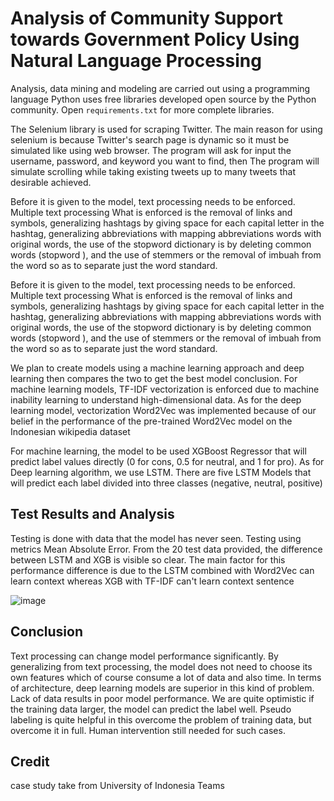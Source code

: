 # Analysis of Community Support towards Government Policy Using Natural Language Processing
Analysis, data mining and modeling are carried out using a programming language
Python uses free libraries developed open source by the Python community.
Open `requirements.txt` for more complete libraries.

The Selenium library is used for scraping Twitter. The main reason for using selenium is because Twitter's search page is dynamic so it must be simulated like using
web browser. The program will ask for input the username, password, and keyword you want to find, then
The program will simulate scrolling while taking existing tweets up to many tweets that
desirable achieved.

Before it is given to the model, text processing needs to be enforced. Multiple text processing
What is enforced is the removal of links and symbols, generalizing hashtags by giving
space for each capital letter in the hashtag, generalizing abbreviations with mapping abbreviations
words with original words, the use of the stopword dictionary is by deleting common words
(stopword ), and the use of stemmers or the removal of imbuah from the word so as to separate
just the word standard.

Before it is given to the model, text processing needs to be enforced. Multiple text processing
What is enforced is the removal of links and symbols, generalizing hashtags by giving
space for each capital letter in the hashtag, generalizing abbreviations with mapping abbreviations
words with original words, the use of the stopword dictionary is by deleting common words
(stopword ), and the use of stemmers or the removal of imbuah from the word so as to separate
just the word standard.

We plan to create models using a machine learning approach and
deep learning then compares the two to get the best model conclusion.
For machine learning models, TF-IDF vectorization is enforced due to machine inability
learning to understand high-dimensional data. As for the deep learning model, vectorization
Word2Vec was implemented because of our belief in the performance of the pre-trained Word2Vec model on the Indonesian wikipedia dataset

For machine learning, the model to be used XGBoost Regressor that will predict
label values directly (0 for cons, 0.5 for neutral, and 1 for pro). As for
Deep learning algorithm, we use LSTM. There are five LSTM Models that will predict
each label divided into three classes (negative, neutral, positive)

## Test Results and Analysis
Testing is done with data that the model has never seen. Testing using
metrics Mean Absolute Error. From the 20 test data provided, the difference between LSTM and XGB is visible
so clear. The main factor for this performance difference is due to the LSTM combined with
Word2Vec can learn context whereas XGB with TF-IDF can't learn context
sentence

![image](https://user-images.githubusercontent.com/28501206/224891582-51c115a9-f924-4a97-98de-e0c7aafdba56.png)

## Conclusion
Text processing can change model performance significantly. By generalizing from
text processing, the model does not need to choose its own features which of course consume a lot of data and
also time. In terms of architecture, deep learning models are superior in this kind of problem.
Lack of data results in poor model performance. We are quite optimistic if the training data
larger, the model can predict the label well. Pseudo labeling is quite helpful in this
overcome the problem of training data, but overcome it in full. Human intervention
still needed for such cases.

## Credit
case study take from University of Indonesia Teams
